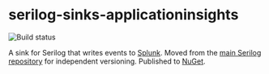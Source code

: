 # serilog-sinks-applicationinsights

![Build status](https://ci.appveyor.com/api/projects/status/yt40wg34t8oj61al?svg=true)

A sink for Serilog that writes events to [Splunk](https://splunk.com). Moved from the [main Serilog repository](https://github.com/serilog/serilog) for independent versioning. Published to [NuGet](http://www.nuget.org/packages/serilog.sinks.splunk).
